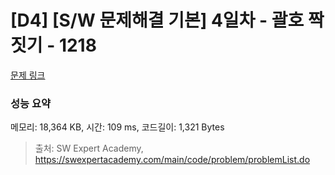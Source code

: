 # [D4] [S/W 문제해결 기본] 4일차 - 괄호 짝짓기 - 1218 

[문제 링크](https://swexpertacademy.com/main/code/problem/problemDetail.do?contestProbId=AV14eWb6AAkCFAYD) 

### 성능 요약

메모리: 18,364 KB, 시간: 109 ms, 코드길이: 1,321 Bytes



> 출처: SW Expert Academy, https://swexpertacademy.com/main/code/problem/problemList.do
